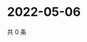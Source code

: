 # 2022-05-06

共 0 条

<!-- BEGIN WEIBO -->
<!-- 最后更新时间 Fri May 06 2022 02:01:19 GMT+0800 (China Standard Time) -->

<!-- END WEIBO -->

